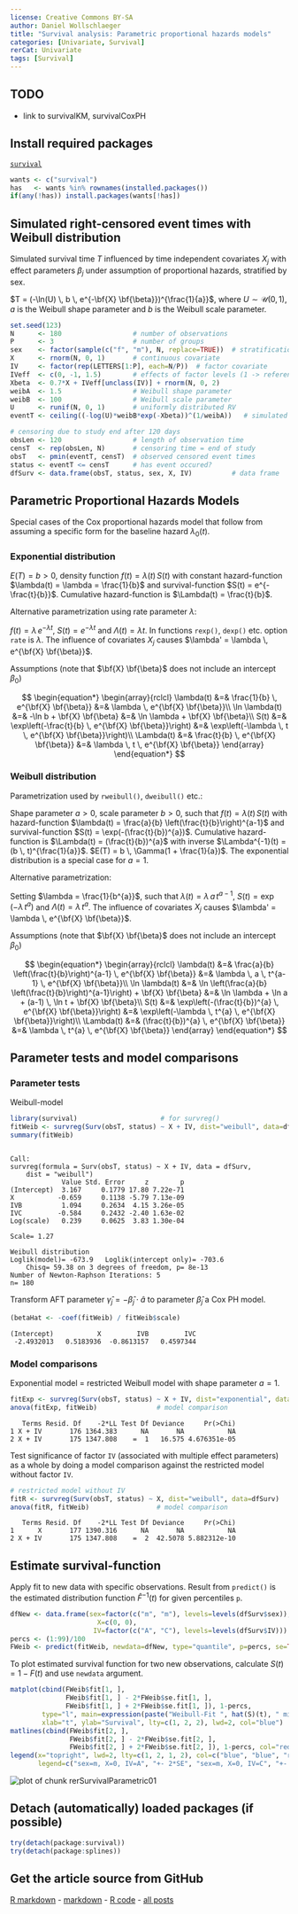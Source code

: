 ```yaml
---
license: Creative Commons BY-SA
author: Daniel Wollschlaeger
title: "Survival analysis: Parametric proportional hazards models"
categories: [Univariate, Survival]
rerCat: Univariate
tags: [Survival]
---
```





TODO
-------------------------

 - link to survivalKM, survivalCoxPH

Install required packages
-------------------------

[`survival`](http://cran.r-project.org/package=survival)


```r
wants <- c("survival")
has   <- wants %in% rownames(installed.packages())
if(any(!has)) install.packages(wants[!has])
```

Simulated right-censored event times with Weibull distribution
-------------------------

Simulated survival time $T$ influenced by time independent covariates $X_{j}$ with effect parameters $\beta_{j}$ under assumption of proportional hazards, stratified by sex.

$T = (-\ln(U) \, b \, e^{-\bf{X} \bf{\beta}})^{\frac{1}{a}}$, where $U \sim \mathcal{U}(0, 1)$, $a$ is the Weibull shape parameter and $b$ is the Weibull scale parameter.


```r
set.seed(123)
N      <- 180                  # number of observations
P      <- 3                    # number of groups
sex    <- factor(sample(c("f", "m"), N, replace=TRUE))  # stratification factor
X      <- rnorm(N, 0, 1)       # continuous covariate
IV     <- factor(rep(LETTERS[1:P], each=N/P))  # factor covariate
IVeff  <- c(0, -1, 1.5)        # effects of factor levels (1 -> reference level)
Xbeta  <- 0.7*X + IVeff[unclass(IV)] + rnorm(N, 0, 2)
weibA  <- 1.5                  # Weibull shape parameter
weibB  <- 100                  # Weibull scale parameter
U      <- runif(N, 0, 1)       # uniformly distributed RV
eventT <- ceiling((-log(U)*weibB*exp(-Xbeta))^(1/weibA))   # simulated event time

# censoring due to study end after 120 days
obsLen <- 120                  # length of observation time
censT  <- rep(obsLen, N)       # censoring time = end of study
obsT   <- pmin(eventT, censT)  # observed censored event times
status <- eventT <= censT      # has event occured?
dfSurv <- data.frame(obsT, status, sex, X, IV)          # data frame
```

Parametric Proportional Hazards Models
-------------------------

Special cases of the Cox proportional hazards model that follow from assuming a specific form for the baseline hazard $\lambda_{0}(t)$.

### Exponential distribution

$E(T) = b > 0$, density function $f(t) = \lambda(t) \, S(t)$ with constant hazard-function $\lambda(t) = \lambda = \frac{1}{b}$ and survival-function $S(t) = e^{-\frac{t}{b}}$. Cumulative hazard-function is $\Lambda(t) = \frac{t}{b}$.

Alternative parametrization using rate parameter $\lambda$:

$f(t) = \lambda \, e^{-\lambda t}$, $S(t) = e^{-\lambda t}$ and $\Lambda(t) = \lambda t$. In functions `rexp()`, `dexp()` etc. option `rate` is $\lambda$. The influence of covariates $X_{j}$ causes $\lambda' = \lambda \, e^{\bf{X} \bf{\beta}}$. 

Assumptions (note that $\bf{X} \bf{\beta}$ does not include an intercept $\beta_{0}$)

$$
\begin{equation*}
\begin{array}{rclcl}
\lambda(t)     &=& \frac{1}{b} \, e^{\bf{X} \bf{\beta}} &=& \lambda \, e^{\bf{X} \bf{\beta}}\\
\ln \lambda(t) &=& -\ln b + \bf{X} \bf{\beta} &=& \ln \lambda + \bf{X} \bf{\beta}\\
S(t)           &=& \exp\left(-\frac{t}{b} \, e^{\bf{X} \bf{\beta}}\right) &=& \exp\left(-\lambda \, t \, e^{\bf{X} \bf{\beta}}\right)\\
\Lambda(t)     &=& \frac{t}{b} \, e^{\bf{X} \bf{\beta}} &=& \lambda \, t \, e^{\bf{X} \bf{\beta}}
\end{array}
\end{equation*}
$$

### Weibull distribution

Parametrization used by `rweibull()`, `dweibull()` etc.:

Shape parameter $a > 0$, scale parameter $b > 0$, such that $f(t) = \lambda(t) \, S(t)$ with hazard-function $\lambda(t) = \frac{a}{b} \left(\frac{t}{b}\right)^{a-1}$ and survival-function $S(t) = \exp(-(\frac{t}{b})^{a})$. Cumulative hazard-function is $\Lambda(t) = (\frac{t}{b})^{a}$ with inverse $\Lambda^{-1}(t) = (b \, t)^{\frac{1}{a}}$. $E(T) = b \, \Gamma(1 + \frac{1}{a})$. The exponential distribution is a special case for $a = 1$.

Alternative parametrization:

Setting $\lambda = \frac{1}{b^{a}}$, such that $\lambda(t) = \lambda \, a \, t^{a-1}$, $S(t) = \exp(-\lambda \, t^{a})$ and $\Lambda(t) = \lambda \, t^{a}$. The influence of covariates $X_{j}$ causes $\lambda' = \lambda \, e^{\bf{X} \bf{\beta}}$.

Assumptions (note that $\bf{X} \bf{\beta}$ does not include an intercept $\beta_{0}$)

$$
\begin{equation*}
\begin{array}{rclcl}
\lambda(t)     &=& \frac{a}{b} \left(\frac{t}{b}\right)^{a-1} \, e^{\bf{X} \bf{\beta}} &=& \lambda \, a \, t^{a-1} \, e^{\bf{X} \bf{\beta}}\\
\ln \lambda(t) &=& \ln \left(\frac{a}{b} \left(\frac{t}{b}\right)^{a-1}\right) + \bf{X} \bf{\beta} &=& \ln \lambda + \ln a + (a-1) \, \ln t + \bf{X} \bf{\beta}\\
S(t)           &=& \exp\left(-(\frac{t}{b})^{a} \, e^{\bf{X} \bf{\beta}}\right) &=& \exp\left(-\lambda \, t^{a} \, e^{\bf{X} \bf{\beta}}\right)\\
\Lambda(t)     &=& (\frac{t}{b})^{a} \, e^{\bf{X} \bf{\beta}} &=& \lambda \, t^{a} \, e^{\bf{X} \bf{\beta}}
\end{array}
\end{equation*}
$$

Parameter tests and model comparisons
-------------------------

### Parameter tests

Weibull-model


```r
library(survival)                     # for survreg()
fitWeib <- survreg(Surv(obsT, status) ~ X + IV, dist="weibull", data=dfSurv)
summary(fitWeib)
```

```

Call:
survreg(formula = Surv(obsT, status) ~ X + IV, data = dfSurv, 
    dist = "weibull")
             Value Std. Error     z        p
(Intercept)  3.167     0.1779 17.80 7.22e-71
X           -0.659     0.1138 -5.79 7.13e-09
IVB          1.094     0.2634  4.15 3.26e-05
IVC         -0.584     0.2432 -2.40 1.63e-02
Log(scale)   0.239     0.0625  3.83 1.30e-04

Scale= 1.27 

Weibull distribution
Loglik(model)= -673.9   Loglik(intercept only)= -703.6
	Chisq= 59.38 on 3 degrees of freedom, p= 8e-13 
Number of Newton-Raphson Iterations: 5 
n= 180 
```

Transform AFT parameter $\hat{\gamma}_{j} = - \hat{\beta}_{j} \cdot \hat{a}$ to parameter $\hat{\beta}_{j}$ a Cox PH model.


```r
(betaHat <- -coef(fitWeib) / fitWeib$scale)
```

```
(Intercept)           X         IVB         IVC 
 -2.4932013   0.5183936  -0.8613157   0.4597344 
```

### Model comparisons

Exponential model = restricted Weibull model with shape parameter $a = 1$.


```r
fitExp <- survreg(Surv(obsT, status) ~ X + IV, dist="exponential", data=dfSurv)
anova(fitExp, fitWeib)               # model comparison
```

```
   Terms Resid. Df    -2*LL Test Df Deviance     Pr(>Chi)
1 X + IV       176 1364.383      NA       NA           NA
2 X + IV       175 1347.808    =  1   16.575 4.676351e-05
```

Test significance of factor `IV` (associated with multiple effect parameters) as a whole by doing a model comparison against the restricted model without factor `IV`.


```r
# restricted model without IV
fitR <- survreg(Surv(obsT, status) ~ X, dist="weibull", data=dfSurv)
anova(fitR, fitWeib)                 # model comparison
```

```
   Terms Resid. Df    -2*LL Test Df Deviance     Pr(>Chi)
1      X       177 1390.316      NA       NA           NA
2 X + IV       175 1347.808    =  2  42.5078 5.882312e-10
```

Estimate survival-function
-------------------------

Apply fit to new data with specific observations. Result from `predict()` is the estimated distribution function $\hat{F}^{-1}(t)$ for given percentiles `p`.


```r
dfNew <- data.frame(sex=factor(c("m", "m"), levels=levels(dfSurv$sex)),
                      X=c(0, 0),
                     IV=factor(c("A", "C"), levels=levels(dfSurv$IV)))
percs <- (1:99)/100
FWeib <- predict(fitWeib, newdata=dfNew, type="quantile", p=percs, se=TRUE)
```

To plot estimated survival function for two new observations, calculate $S(t) = 1-F(t)$ and use `newdata` argument.


```r
matplot(cbind(FWeib$fit[1, ],
              FWeib$fit[1, ] - 2*FWeib$se.fit[1, ],
              FWeib$fit[1, ] + 2*FWeib$se.fit[1, ]), 1-percs,
        type="l", main=expression(paste("Weibull-Fit ", hat(S)(t), " mit SE")),
        xlab="t", ylab="Survival", lty=c(1, 2, 2), lwd=2, col="blue")
matlines(cbind(FWeib$fit[2, ],
               FWeib$fit[2, ] - 2*FWeib$se.fit[2, ],
               FWeib$fit[2, ] + 2*FWeib$se.fit[2, ]), 1-percs, col="red", lwd=2)
legend(x="topright", lwd=2, lty=c(1, 2, 1, 2), col=c("blue", "blue", "red", "red"),
       legend=c("sex=m, X=0, IV=A", "+- 2*SE", "sex=m, X=0, IV=C", "+- 2*SE"))
```

![plot of chunk rerSurvivalParametric01](../content/assets/figure/rerSurvivalParametric01-1.png) 

Detach (automatically) loaded packages (if possible)
-------------------------


```r
try(detach(package:survival))
try(detach(package:splines))
```

Get the article source from GitHub
----------------------------------------------

[R markdown](https://github.com/dwoll/RExRepos/raw/master/Rmd/survivalParametric.Rmd) - [markdown](https://github.com/dwoll/RExRepos/raw/master/md/survivalParametric.md) - [R code](https://github.com/dwoll/RExRepos/raw/master/R/survivalParametric.R) - [all posts](https://github.com/dwoll/RExRepos/)
